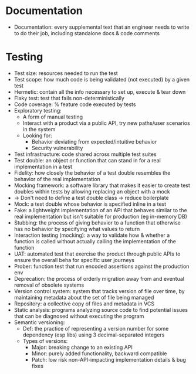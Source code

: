 
# Documentation
- Documentation: every supplemental text that an engineer needs to write to do their job, including standalone docs & code comments

# Testing
- Test size: resources needed to run the test
- Test scope: how much code is being validated (not executed) by a given test
- Hermetic: contain all the info necessary to set up, execute & tear down
- Flaky test: test that fails non-deterministically
- Code coverage: % feature code executed by tests
- Exploratory testing:
  - A form of manual testing
  - Interact with a product via a public API, try new paths/user scenarios in the system
  - Looking for:
    - Behavior deviating from expected/intuitive behavior
    - Security vulnerability
- Test infrastructure: code shared across multiple test suites
- Test double: an object or function that can stand in for a real implementation in a test
- Fidelity: how closely the behavior of a test double resembles the behavior of the real implementation
- Mocking framework: a software library that makes it easier to create test doubles within tests by allowing replacing an object with a mock
- -> Don't need to define a test double class -> reduce boilerplate 
- Mock: a test double whose behavior is specified inline in a test
- Fake: a lightweight implementation of an API that behaves similar to the real implementation but isn't suitable for production (eg in-memory DB)
- Stubbing: the process of giving behavior to a function that otherwise has no behavior by specifying what values to return
- Interaction testing (mocking): a way to validate how & whether a function is called without actually calling the implementation of the function
- UAT: automated test that exercise the product through public APIs to ensure the overall beha for specific user journeys
- Prober: function test that run encoded assertions against the production env
- Deprecation: the process of orderly migration away from and eventual removal of obsolete systems
- Version control system: system that tracks version of file over time, by maintaining metadata about the set of file being managed
- Repository: a collective copy of files and metadata in VCS
- Static analysis: programs analyzing source code to find potential issues that can be diagnosed without executing the program
- Semantic versioning:
  - Def: the practice of representing a version number for some dependency (esp libs) using 3 decimal-separated integers
  - Types of versions:
    - Major: breaking change to an existing API
    - Minor: purely added functionality, backward compatible
    - Patch: low risk non-API-impacting implementation details & bug fixes